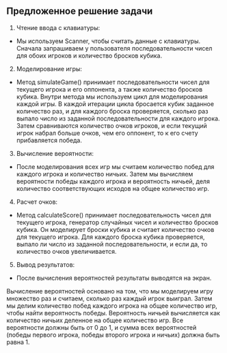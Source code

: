 ## Предложенное решение задачи
1. Чтение ввода с клавиатуры:
- Мы используем Scanner, чтобы считать данные с клавиатуры. Сначала запрашиваем у пользователя последовательности чисел для обоих игроков и количество бросков кубика.
2. Моделирование игры:
- Метод simulateGame() принимает последовательности чисел для текущего игрока и его оппонента, а также количество бросков кубика. Внутри метода мы используем цикл для моделирования каждой игры. В каждой итерации цикла бросается кубик заданное количество раз, и для каждого броска проверяется, сколько раз выпало число из заданной последовательности для каждого игрока. Затем сравниваются количество очков игроков, и если текущий игрок набрал больше очков, чем его оппонент, то к его счету прибавляется победа.
3. Вычисление вероятности:
- После моделирования всех игр мы считаем количество побед для каждого игрока и количество ничьих. Затем мы вычисляем вероятности победы каждого игрока и вероятность ничьей, деля количество соответствующих исходов на общее количество игр.
4. Расчет очков:
- Метод calculateScore() принимает последовательность чисел для текущего игрока, генератор случайных чисел и количество бросков кубика. Он моделирует броски кубика и считает количество очков для текущего игрока. Для каждого броска кубика проверяется, выпало ли число из заданной последовательности, и если да, то количество очков увеличивается.
5. Вывод результатов:
- После вычисления вероятностей результаты выводятся на экран.

Вычисление вероятностей основано на том, что мы моделируем игру множество раз и считаем, сколько раз каждый игрок выиграл. Затем мы делим количество побед каждого игрока на общее количество игр, чтобы найти вероятность победы. Вероятность ничьей вычисляется как количество ничьих деленное на общее количество игр. Все вероятности должны быть от 0 до 1, и сумма всех вероятностей (победы первого игрока, победы второго игрока и ничьих) должна быть равна 1.




